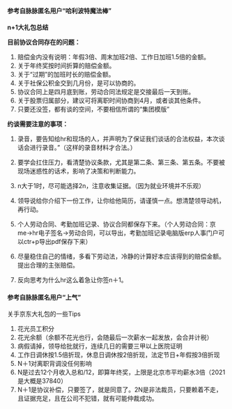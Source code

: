 #### 参考自脉脉匿名用户“哈利波特魔法棒”

**n+1大礼包总结** 

**目前协议合同存在的问题：** 

1. 赔偿金内没有说明：年假3倍、周末加班2倍、工作日加班1.5倍的金额。
2. 关于年终奖按时间折算的赔偿金额。
3. 关于“过期”的加班时长的赔偿金额。
4. 关于社保公积金交到几月份，是可以协商的。 
5. 协议合同上是四月底到账，劳动合同法规定是交接最后一天到账。
6. 关于股票归属部分，建议可将离职时间协商到4月，或者谈其他条件。 
7. 只要还没签，都有谈的空间，不要相信所谓的“集团模版”

**约谈需要注意的事项：**

1. 录音，要告知给hr和现场的人，并声明为了保证我们谈话的合法权益，本次谈话会进行录音。”（这样的录音材料才合法。） 

2. 要学会扛住压力，看清楚协议条款，尤其是第二条、第三条、第五条。不要被现场迷惑性的话术，影响了决策和判断能力。 

3. n大于1时，尽可能选择2n，注意收集证据。（因为就业环境并不乐观）

4. 领导说给你介绍下一份工作，让你给他简历，请谨慎一点。想清楚领导动机，再行动。

5. 个人劳动合同、考勤加班记录、协议合同都保存下来。（个人劳动合同：京me->hr电子签名->劳动合同，可以导出，考勤加班记录电脑版erp人事门户可以ctr+p导出pdf保存下来）

6. 尽量稳住自己的情绪，多看下劳动法，冷静的计算好本应该得到的赔偿金额。提出合理的主张赔偿。

7. 反向思考为什么hr这么着急让你签n＋1。



#### 参考自脉脉匿名用户“上气”

关手京东大礼包的一些Tips

1. 花光员工积分
2. 花光余额（余额不花光也行，会随最后一次薪水一起发放，会合并计税）
3. 病假请掉，领导给批就行，连续几日的需要三甲以上医院证明
4. 工作日调休按1.5倍折现，休息日调休按2倍折现，法定节日+年假按3倍折现
5. N＋1对离职背调没任何影响
6. N是过去12个月收入总和/12，即算年终奖，上限是北京市平均薪水3倍（2021是大概是37840）
7. N＋1是协议补偿，只要签了，就是同意了。2N是非法裁员，只要赖着不走，且证据充足，且在公司不犯错，就有可能仲裁成功。





